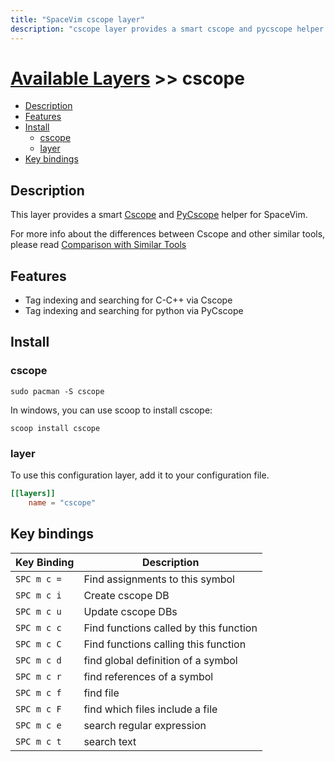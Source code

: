 ```yaml
---
title: "SpaceVim cscope layer"
description: "cscope layer provides a smart cscope and pycscope helper for SpaceVim, help users win at cscope"
---
```


# [Available Layers](../) >> cscope

<!-- vim-markdown-toc GFM -->

- [Description](#description)
- [Features](#features)
- [Install](#install)
  - [cscope](#cscope)
  - [layer](#layer)
- [Key bindings](#key-bindings)

<!-- vim-markdown-toc -->

## Description

This layer provides a smart [Cscope](http://cscope.sourceforge.net/) and [PyCscope](https://github.com/portante/pycscope) helper for SpaceVim.

For more info about the differences between Cscope and other similar tools, please read [Comparison with Similar Tools](https://github.com/oracle/opengrok/wiki/Comparison-with-Similar-Tools)

## Features

- Tag indexing and searching for C-C++ via Cscope
- Tag indexing and searching for python via PyCscope

## Install

### cscope

```shell
sudo pacman -S cscope
```

In windows, you can use scoop to install cscope:

```
scoop install cscope
```

### layer

To use this configuration layer, add it to your configuration file.

```toml
[[layers]]
    name = "cscope"
```

## Key bindings

| Key Binding | Description                            |
| ----------- | -------------------------------------- |
| `SPC m c =` | Find assignments to this symbol        |
| `SPC m c i` | Create cscope DB                       |
| `SPC m c u` | Update cscope DBs                      |
| `SPC m c c` | Find functions called by this function |
| `SPC m c C` | Find functions calling this function   |
| `SPC m c d` | find global definition of a symbol     |
| `SPC m c r` | find references of a symbol            |
| `SPC m c f` | find file                              |
| `SPC m c F` | find which files include a file        |
| `SPC m c e` | search regular expression              |
| `SPC m c t` | search text                            |
